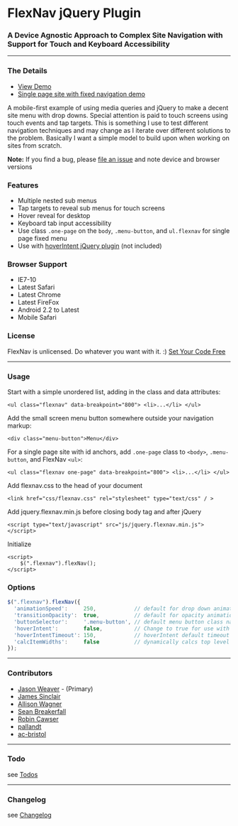 # FlexNav jQuery Plugin

### A Device Agnostic Approach to Complex Site Navigation with Support for Touch and Keyboard Accessibility

* * *
### The Details

* [View Demo](http://jasonweaver.name/lab/flexiblenavigation/)
* [Single page site with fixed navigation demo](http://jasonweaver.name/lab/flexiblenavigation/single-page-pattern.html)

A mobile-first example of using media queries and jQuery to make a decent site menu with drop downs. Special attention is paid to touch screens using touch events and tap targets. This is something I use to test different navigation techniques and may change as I iterate over different solutions to the problem. Basically I want a simple model to build upon when working on sites from scratch.

**Note:** If you find a bug, please [file an issue](https://github.com/indyplanets/flexnav/issues) and note device and browser versions

### Features
* Multiple nested sub menus
* Tap targets to reveal sub menus for touch screens
* Hover reveal for desktop
* Keyboard tab input accessibility
* Use class `.one-page` on the `body`, `.menu-button`, and `ul.flexnav` for single page fixed menu
* Use with [hoverIntent jQuery plugin](http://cherne.net/brian/resources/jquery.hoverIntent.html) (not included)

### Browser Support
* IE7-10
* Latest Safari
* Latest Chrome
* Latest FireFox
* Android 2.2 to Latest
* Mobile Safari

### License
FlexNav is unlicensed. Do whatever you want with it. :) [Set Your Code Free](http://unlicense.org/)

* * *
### Usage

Start with a simple unordered list, adding in the class and data attributes:
```xhtml
<ul class="flexnav" data-breakpoint="800"> <li>...</li> </ul>
```
Add the small screen menu button somewhere outside your navigation markup:
```xhtml
<div class="menu-button">Menu</div>
```		
For a single page site with id anchors, add `.one-page` class to `<body>`, `.menu-button`, and FlexNav `<ul>`:
```xhtml
<ul class="flexnav one-page" data-breakpoint="800"> <li>...</li> </ul>	
```								
Add flexnav.css to the head of your document
```xhtml		
<link href="css/flexnav.css" rel="stylesheet" type="text/css" / >
```		
Add jquery.flexnav.min.js before closing body tag and after jQuery
```xhtml		
<script type="text/javascript" src="js/jquery.flexnav.min.js"></script>
```		
Initialize
```xhtml
<script>
	$(".flexnav").flexNav();
</script>
```

### Options
```js
$(".flexnav").flexNav({
  'animationSpeed':     250,            // default for drop down animation speed
  'transitionOpacity':  true,           // default for opacity animation
  'buttonSelector':     '.menu-button', // default menu button class name
  'hoverIntent':        false,          // Change to true for use with hoverIntent plugin
  'hoverIntentTimeout': 150,            // hoverIntent default timeout
  'calcItemWidths':     false           // dynamically calcs top level nav item widths  	  
});
```	

* * *
### Contributors
* [Jason Weaver](http://jasonweaver.name) - (Primary)
* [James Sinclair](https://github.com/jrsinclair)
* [Allison Wagner](https://github.com/alliwagner)
* [Sean Breakerfall](https://github.com/breakerfall)
* [Robin Cawser](https://github.com/robcaw)
* [pallandt](https://github.com/pallandt)
* [ac-bristol](https://github.com/ac-bristol)

* * *		
### Todo

see [Todos](https://github.com/indyplanets/flexnav/wiki/Todos)

* * *
### Changelog

see [Changelog](https://github.com/indyplanets/flexnav/wiki/Changelog)
